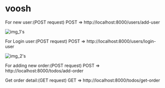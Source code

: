 # voosh
For new user:(POST request)
POST => http://localhost:8000/users/add-user

![img_1's](https://user-images.githubusercontent.com/91711234/201047942-b05de8af-e65d-4e14-8afa-9a4e10c46e54.png)

For Login user:(POST request)
POST => http://localhost:8000/users/login-user

![img_2's](https://user-images.githubusercontent.com/91711234/201050030-b789bf50-28f5-4087-bf15-9ced057f8d6f.png)

For adding new order:(POST request)
POST => http://localhost:8000/todos/add-order

Get order detail:(GET request)
GET => http://localhost:8000/todos/get-order
